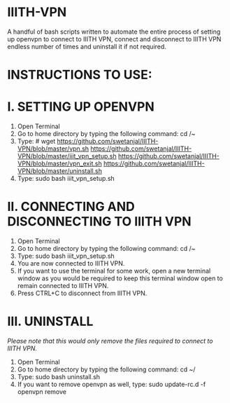 # IIITH-VPN
A handful of bash scripts written to automate the entire process of setting up openvpn to connect to IIITH VPN, connect and disconnect to IIITH VPN endless number of times and uninstall it if not required.

# INSTRUCTIONS TO USE:

# I. SETTING UP OPENVPN
1. Open Terminal
2. Go to home directory by typing the following command: cd /~
3. Type: # wget https://github.com/swetanjal/IIITH-VPN/blob/master/vpn.sh https://github.com/swetanjal/IIITH-VPN/blob/master/iiit_vpn_setup.sh https://github.com/swetanjal/IIITH-VPN/blob/master/vpn_exit.sh https://github.com/swetanjal/IIITH-VPN/blob/master/uninstall.sh
4. Type: sudo bash iiit_vpn_setup.sh
# II. CONNECTING AND DISCONNECTING TO IIITH VPN
1. Open Terminal
2. Go to home directory by typing the following command: cd /~
3. Type: sudo bash iiit_vpn_setup.sh
4. You are now connected to IIITH VPN.
5. If you want to use the terminal for some work, open a new terminal window as you would be required to keep this terminal window open to remain connected to IIITH VPN.
6. Press CTRL+C to disconnect from IIITH VPN.
# III. UNINSTALL
*Please note that this would only remove the files required to connect to IIITH VPN.*
1. Open Terminal
2. Go to home directory by typing the following command: cd ~/
3. Type: sudo bash uninstall.sh
4. If you want to remove openvpn as well, type: sudo update-rc.d -f openvpn  remove
